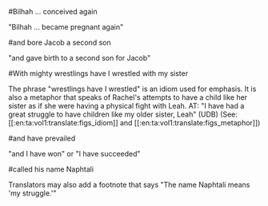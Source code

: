 #Bilhah ... conceived again

"Bilhah ... became pregnant again"

#and bore Jacob a second son

"and gave birth to a second son for Jacob"

#With mighty wrestlings have I wrestled with my sister

The phrase "wrestlings have I wrestled" is an idiom used for emphasis. It is also a metaphor that speaks of Rachel's attempts to have a child like her sister as if she were having a physical fight with Leah. AT: "I have had a great struggle to have children like my older sister, Leah" (UDB) (See: [[:en:ta:vol1:translate:figs_idiom]] and [[:en:ta:vol1:translate:figs_metaphor]])

#and have prevailed

"and I have won" or "I have succeeded"

#called his name Naphtali

Translators may also add a footnote that says "The name Naphtali means 'my struggle.'"
